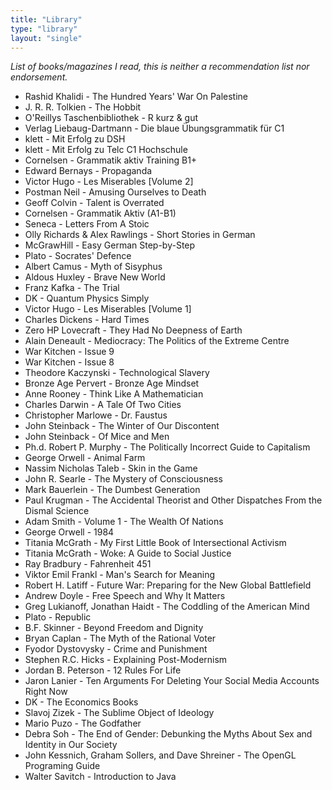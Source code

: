 ```yaml
---
title: "Library"
type: "library"
layout: "single"
---
```


*List of books/magazines I read, this is neither a recommendation list nor endorsement.*

- Rashid Khalidi - The Hundred Years' War On Palestine
- J. R. R. Tolkien - The Hobbit
- O'Reillys Taschenbibliothek - R kurz & gut
- Verlag Liebaug-Dartmann - Die blaue Übungsgrammatik für C1
- klett - Mit Erfolg zu DSH
- klett - Mit Erfolg zu Telc C1 Hochschule
- Cornelsen - Grammatik aktiv Training B1+
- Edward Bernays - Propaganda
- Victor Hugo - Les Miserables [Volume 2]
- Postman Neil - Amusing Ourselves to Death
- Geoff Colvin - Talent is Overrated
- Cornelsen - Grammatik Aktiv (A1-B1)
- Seneca - Letters From A Stoic
- Olly Richards & Alex Rawlings - Short Stories in German
- McGrawHill - Easy German Step-by-Step
- Plato - Socrates' Defence
- Albert Camus - Myth of Sisyphus
- Aldous Huxley - Brave New World
- Franz Kafka - The Trial
- DK - Quantum Physics Simply
- Victor Hugo - Les Miserables [Volume 1]
- Charles Dickens - Hard Times
- Zero HP Lovecraft - They Had No Deepness of Earth
- Alain Deneault - Mediocracy: The Politics of the Extreme Centre
- War Kitchen - Issue 9
- War Kitchen - Issue 8
- Theodore Kaczynski - Technological Slavery
- Bronze Age Pervert - Bronze Age Mindset
- Anne Rooney - Think Like A Mathematician
- Charles Darwin - A Tale Of Two Cities
- Christopher Marlowe - Dr. Faustus
- John Steinback - The Winter of Our Discontent
- John Steinback - Of Mice and Men
- Ph.d. Robert P. Murphy - The Politically Incorrect Guide to Capitalism
- George Orwell - Animal Farm
- Nassim Nicholas Taleb - Skin in the Game
- John R. Searle - The Mystery of Consciousness
- Mark Bauerlein - The Dumbest Generation
- Paul Krugman - The Accidental Theorist and Other Dispatches From the Dismal Science
- Adam Smith - Volume 1 - The Wealth Of Nations
- George Orwell - 1984
- Titania McGrath - My First Little Book of Intersectional Activism
- Titania McGrath - Woke: A Guide to Social Justice
- Ray Bradbury - Fahrenheit 451
- Viktor Emil Frankl - Man's Search for Meaning
- Robert H. Latiff - Future War: Preparing for the New Global Battlefield
- Andrew Doyle - Free Speech and Why It Matters
- Greg Lukianoff, Jonathan Haidt - The Coddling of the American Mind
- Plato - Republic
- B.F. Skinner - Beyond Freedom and Dignity
- Bryan Caplan - The Myth of the Rational Voter
- Fyodor Dystovysky - Crime and Punishment
- Stephen R.C. Hicks - Explaining Post-Modernism
- Jordan B. Peterson - 12 Rules For Life
- Jaron Lanier - Ten Arguments For Deleting Your Social Media Accounts Right Now
- DK - The Economics Books
- Slavoj Zizek - The Sublime Object of Ideology
- Mario Puzo - The Godfather
- Debra Soh - The End of Gender: Debunking the Myths About Sex and Identity in Our Society
- John Kessnich, Graham Sollers, and Dave Shreiner - The OpenGL Programing Guide
- Walter Savitch - Introduction to Java
